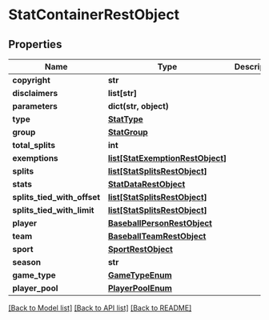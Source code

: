 # StatContainerRestObject

## Properties
Name | Type | Description | Notes
------------ | ------------- | ------------- | -------------
**copyright** | **str** |  | [optional] 
**disclaimers** | **list[str]** |  | [optional] 
**parameters** | **dict(str, object)** |  | [optional] 
**type** | [**StatType**](StatType.md) |  | [optional] 
**group** | [**StatGroup**](StatGroup.md) |  | [optional] 
**total_splits** | **int** |  | [optional] 
**exemptions** | [**list[StatExemptionRestObject]**](StatExemptionRestObject.md) |  | [optional] 
**splits** | [**list[StatSplitsRestObject]**](StatSplitsRestObject.md) |  | [optional] 
**stats** | [**StatDataRestObject**](StatDataRestObject.md) |  | [optional] 
**splits_tied_with_offset** | [**list[StatSplitsRestObject]**](StatSplitsRestObject.md) |  | [optional] 
**splits_tied_with_limit** | [**list[StatSplitsRestObject]**](StatSplitsRestObject.md) |  | [optional] 
**player** | [**BaseballPersonRestObject**](BaseballPersonRestObject.md) |  | [optional] 
**team** | [**BaseballTeamRestObject**](BaseballTeamRestObject.md) |  | [optional] 
**sport** | [**SportRestObject**](SportRestObject.md) |  | [optional] 
**season** | **str** |  | [optional] 
**game_type** | [**GameTypeEnum**](GameTypeEnum.md) |  | [optional] 
**player_pool** | [**PlayerPoolEnum**](PlayerPoolEnum.md) |  | [optional] 

[[Back to Model list]](../README.md#documentation-for-models) [[Back to API list]](../README.md#documentation-for-api-endpoints) [[Back to README]](../README.md)

